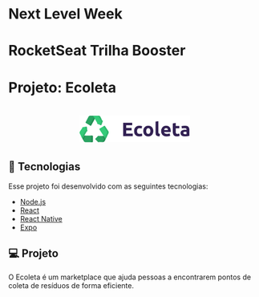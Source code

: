 # Next Level Week
# RocketSeat Trilha Booster
# Projeto: Ecoleta

<h1 align="center">
    <img alt="Ecoleta" title="Ecoleta" src="./ecoleta.svg" width="220px" />
</h1>

## 🚀 Tecnologias

Esse projeto foi desenvolvido com as seguintes tecnologias:

- [Node.js](https://nodejs.org/en/)
- [React](https://reactjs.org)
- [React Native](https://facebook.github.io/react-native/)
- [Expo](https://expo.io/)

## 💻 Projeto

O Ecoleta é um marketplace que ajuda pessoas a encontrarem pontos de coleta de resíduos de forma eficiente.

